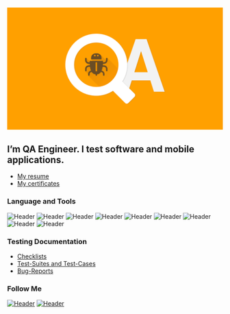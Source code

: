 [![Header](https://github.com/Adel-black/Adel-black/blob/main/assets/qa-2-min.png)](https://docs.google.com/document/d/1Mr9DzW3i_PaDBgY0ZSGCQ7Vrl1dTLNRhmSkdR25cd28/edit#)

## I’m QA Engineer. I test software and mobile applications.
- [My resume](https://docs.google.com/document/d/1aC94KDa-CDndbRuvzjGWa95Rx-3rnNdF/edit?usp=share_link&ouid=108252500892910419546&rtpof=true&sd=true)
- [My certificates](https://drive.google.com/drive/folders/1XZshFVnrabWbEww66zoAsJWXw47ywD6b?usp=share_link)

### Language and Tools
![Header](https://img.shields.io/badge/Jira-090909?style=for-the-badge&logo=jira&logoColor=136be1)
![Header](https://img.shields.io/badge/Postman-090909?style=for-the-badge&logo=postman&logoColor=f76935)
![Header](https://img.shields.io/badge/Github-090909?style=for-the-badge&logo=github&logoColor=8cc4d7)
![Header](https://img.shields.io/badge/Git-090909?style=for-the-badge&logo=git&logoColor=8cc4d7)
![Header](https://img.shields.io/badge/MySQL-090909?style=for-the-badge&logo=mysql&logoColor=00618a)
![Header](https://img.shields.io/badge/DevTools-090909?style=for-the-badge&logo=googlechrome&logoColor=2674f2)
![Header](https://img.shields.io/badge/Java-090909?style=for-the-badge&logo=java&logoColor=8cc4d7)
![Header](https://img.shields.io/badge/Python-090909?style=for-the-badge&logo=phython&logoColor=7ede2b)
![Header](https://img.shields.io/badge/CharlesProxy-090909?style=for-the-badge&logo=charlesproxy&logoColor=8cc4d7)

### Testing Documentation

- [Checklists](https://drive.google.com/drive/folders/1SOaDI-rkQirOHMSKM1wpGC_ARbs1ysbx?usp=share_link)
- [Test-Suites and Test-Cases](https://drive.google.com/drive/folders/1PTC50F2vhImcPzU9grO3XfDfeY4zd02u?usp=share_link)
- [Bug-Reports](https://drive.google.com/drive/folders/1i0YprX-4jTJt7WOwdike_IygbZboxYZV?usp=share_link)

### Follow Me

[![Header](https://img.shields.io/badge/Telegram-090909?style=for-the-badge&logo=telegram&logoColor=31a5db)](https://t.me/I_AM_ADEL)
[![Header](https://img.shields.io/badge/Linkedin-090909?style=for-the-badge&logo=linkedin&logoColor=0073b1)](https://www.linkedin.com/in/alina-trifonova-635b41114/)
